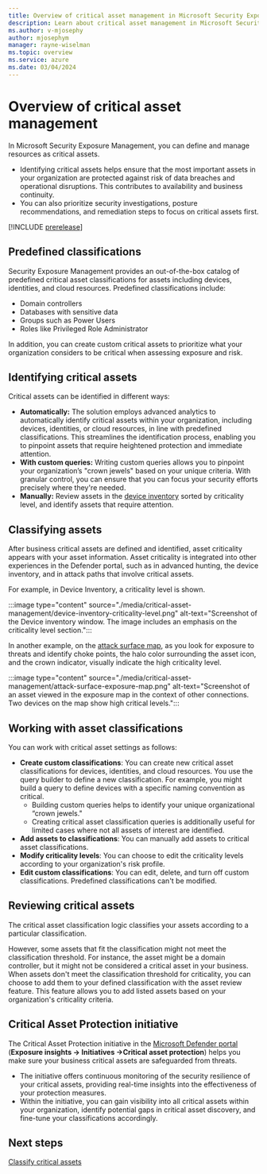 ```yaml
---
title: Overview of critical asset management in Microsoft Security Exposure Management
description: Learn about critical asset management in Microsoft Security Exposure Management.
ms.author: v-mjosephy
author: mjosephym
manager: rayne-wiselman
ms.topic: overview
ms.service: azure
ms.date: 03/04/2024
---
```


# Overview of critical asset management

In Microsoft Security Exposure Management, you can define and manage resources as critical assets.

- Identifying critical assets helps ensure that the most important assets in your organization are protected against risk of data breaches and operational disruptions. This contributes to availability and business continuity.
- You can also prioritize security investigations, posture recommendations, and remediation steps to focus on critical assets first.

[!INCLUDE [prerelease](../includes//prerelease.md)]

## Predefined classifications

Security Exposure Management provides an out-of-the-box catalog of predefined critical asset classifications for assets including devices, identities, and cloud resources. Predefined classifications include:

- Domain controllers
- Databases with sensitive data
- Groups such as Power Users
- Roles like Privileged Role Administrator

In addition, you can create custom critical assets to prioritize what your organization considers to be critical when assessing exposure and risk.

## Identifying critical assets

Critical assets can be identified in different ways:

- **Automatically:** The solution employs advanced analytics to automatically identify critical assets within your organization, including devices, identities, or cloud resources, in line with predefined classifications. This streamlines the identification process, enabling you to pinpoint assets that require heightened protection and immediate attention.
- **With custom queries:** Writing custom queries allows you to pinpoint your organization’s "crown jewels" based on your unique criteria. With granular control, you can ensure that you can focus your security efforts precisely where they're needed.
- **Manually:** Review assets in the [device inventory](/microsoft-365/security/defender-endpoint/machines-view-overview) sorted by criticality level, and identify assets that require attention.

## Classifying assets

After business critical assets are defined and identified, asset criticality appears with your asset information. Asset criticality is integrated into other experiences in the Defender portal, such as in advanced hunting, the device inventory, and in attack paths that involve critical assets.

For example, in Device Inventory, a criticality level is shown.

:::image type="content" source="./media/critical-asset-management/device-inventory-criticality-level.png" alt-text="Screenshot of the Device inventory window. The image includes an emphasis on the criticality level section.":::

In another example, on the [attack surface map](enterprise-exposure-map.md), as you look for exposure to threats and identify choke points, the halo color surrounding the asset icon, and the crown indicator, visually indicate the high criticality level.

:::image type="content" source="./media/critical-asset-management/attack-surface-exposure-map.png" alt-text="Screenshot of an asset viewed in the exposure map in the context of other connections. Two devices on the map show high critical levels.":::

## Working with asset classifications

You can work with critical asset settings as follows:

- **Create custom classifications**: You can create new critical asset classifications for devices, identities, and cloud resources. You use the query builder to define a new classification. For example, you might build a query to define devices with a specific naming convention as critical.
  - Building custom queries helps to identify your unique organizational “crown jewels."
  - Creating critical asset classification queries is additionally useful for limited cases where not all assets of interest are identified.
- **Add assets to classifications**: You can manually add assets to critical asset classifications.
- **Modify criticality levels**: You can choose to edit the criticality levels according to your organization's risk profile.
- **Edit custom classifications**: You can edit, delete, and turn off custom classifications. Predefined classifications can't be modified.

## Reviewing critical assets

The critical asset classification logic classifies your assets according to a particular classification.

However, some assets that fit the classification might not meet the classification threshold. For instance, the asset might be a domain controller, but it might not be considered a critical asset in your business. When assets don't meet the classification threshold for criticality, you can choose to add them to your defined classification with the asset review feature. This feature allows you to add listed assets based on your organization's criticality criteria.

## Critical Asset Protection initiative

The Critical Asset Protection initiative in the [Microsoft Defender portal](https://security.microsoft.com/) (**Exposure insights -> Initiatives ->Critical asset protection**) helps you make sure your business critical assets are safeguarded from threats.

- The initiative offers continuous monitoring of the security resilience of your critical assets, providing real-time insights into the effectiveness of your protection measures.
- Within the initiative, you can gain visibility into all critical assets within your organization, identify potential gaps in critical asset discovery, and fine-tune your classifications accordingly.

## Next steps

[Classify critical assets](classify-critical-assets.md)
<!-- [!INCLUDE [support](../includes//support.md)] -->
